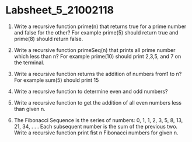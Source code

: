 # Labsheet_5_21002118

1. Write a recursive function prime(n) that returns true for a prime number
and false for the other? For example prime(5) should return true and
prime(8) should return false.

2. Write a recursive function primeSeq(n) that prints all prime number
which less than n? For example prime(10) should print 2,3,5, and 7 on the
terminal.

3. Write a recursive function returns the addition of numbers from1 to n?
For example sum(5) should print 15

4. Write a recursive function to determine even and odd numbers?

5. Write a recursive function to get the addition of all even numbers less
than given n.

6. The Fibonacci Sequence is the series of numbers: 0, 1, 1, 2, 3, 5, 8, 13,
21, 34, . . .
Each subsequent number is the sum of the previous two. Write a
recursive function print fist n Fibonacci numbers for given n.
